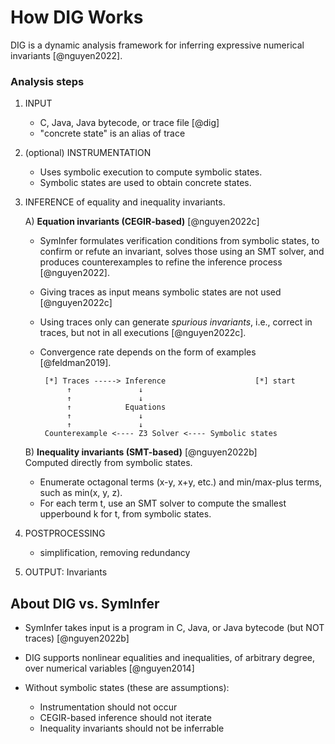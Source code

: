 # How DIG Works

DIG is a dynamic analysis framework for inferring expressive numerical
invariants [@nguyen2022].

### Analysis steps

1. INPUT
   - C, Java, Java bytecode, or trace file [@dig] 
   - "concrete state" is an alias of trace

2. (optional) INSTRUMENTATION                     
   - Uses symbolic execution to compute symbolic states.
   - Symbolic states are used to obtain concrete states.

3. INFERENCE of equality and inequality invariants.

   A) **Equation invariants (CEGIR-based)** [@nguyen2022c]      
      - SymInfer formulates verification conditions from symbolic states, 
        to confirm or refute an invariant, solves those using an SMT solver, 
        and produces counterexamples to refine the inference process [@nguyen2022]. 
      - Giving traces as input means symbolic states are not used [@nguyen2022c]     
      - Using traces only can generate _spurious invariants_, i.e., correct in traces,
        but not in all executions [@nguyen2022c].
      - Convergence rate depends on the form of examples [@feldman2019].

             [*] Traces -----> Inference                    [*] start
                  ↑               ↓     
                  ↑               ↓     
                  ↑            Equations   
                  ↑               ↓     
                  ↑               ↓     
             Counterexample <---- Z3 Solver <---- Symbolic states
   
   B) **Inequality invariants (SMT-based)** [@nguyen2022b]      
      Computed directly from symbolic states. 
      - Enumerate octagonal terms (x-y, x+y, etc.) and min/max-plus 
        terms, such as min(x, y, z). 
      - For each term t, use an SMT solver to compute the smallest 
        upperbound k for t, from symbolic states.

4. POSTPROCESSING
   - simplification, removing redundancy 

5. OUTPUT: Invariants

   
## About DIG vs. SymInfer

* SymInfer takes input is a program in C, Java, or Java bytecode (but NOT
  traces) [@nguyen2022b]
* DIG supports nonlinear equalities and inequalities, of arbitrary degree, over
  numerical variables [@nguyen2014]

* Without symbolic states (these are assumptions):
  - Instrumentation should not occur 
  - CEGIR-based inference should not iterate
  - Inequality invariants should not be inferrable
